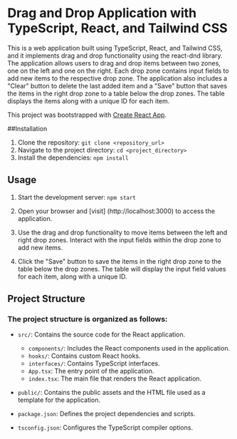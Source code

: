 # Drag and Drop Application with TypeScript, React, and Tailwind CSS

This is a web application built using TypeScript, React, and Tailwind CSS, and it implements drag and drop functionality using the react-dnd library. The application allows users to drag and drop items between two zones, one on the left and one on the right. Each drop zone contains input fields to add new items to the respective drop zone. The application also includes a "Clear" button to delete the last added item and a "Save" button that saves the items in the right drop zone to a table below the drop zones. The table displays the items along with a unique ID for each item.

This project was bootstrapped with [Create React App](https://github.com/facebook/create-react-app).

##Installation

1. Clone the repository:
``` git clone <repository_url> ```
2. Navigate to the project directory:
```cd <project_directory> ```
3. Install the dependencies:
```npm install```

## Usage

1. Start the development server:
```npm start```

2. Open your browser and [visit] (http://localhost:3000) to access the application.

3. Use the drag and drop functionality to move items between the left and right drop zones. Interact with the input fields within the drop zone to add new items.

4. Click the "Save" button to save the items in the right drop zone to the table below the drop zones. The table will display the input field values for each item, along with a unique ID.

## Project Structure

### The project structure is organized as follows:

* `src/`: Contains the source code for the React application.

    - `components/`: Includes the React components used in the application.
    - `hooks/`: Contains custom React hooks.
    - `interfaces/`: Contains TypeScript interfaces.
    - `App.tsx`: The entry point of the application.
    - `index.tsx`: The main file that renders the React application.

* `public/`: Contains the public assets and the HTML file used as a template for the application.

* `package.json`: Defines the project dependencies and scripts.

* `tsconfig.json`: Configures the TypeScript compiler options.
